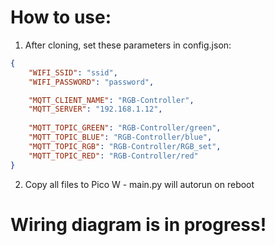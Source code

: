 # How to use:

1. After cloning, set these parameters in config.json:
```json
{
    "WIFI_SSID": "ssid",
    "WIFI_PASSWORD": "password",

    "MQTT_CLIENT_NAME": "RGB-Controller",
    "MQTT_SERVER": "192.168.1.12",
    
    "MQTT_TOPIC_GREEN": "RGB-Controller/green",
    "MQTT_TOPIC_BLUE": "RGB-Controller/blue",
    "MQTT_TOPIC_RGB": "RGB-Controller/RGB_set",
    "MQTT_TOPIC_RED": "RGB-Controller/red"
}
```
2. Copy all files to Pico W - main.py will autorun on reboot

# Wiring diagram is in progress!
